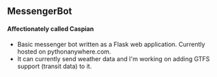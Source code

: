 ## MessengerBot
#### Affectionately called Caspian

* Basic messenger bot written as a Flask web application. Currently hosted on pythonanywhere.com. 
* It can currently send weather data and I'm working on adding GTFS support (transit data) to it.

